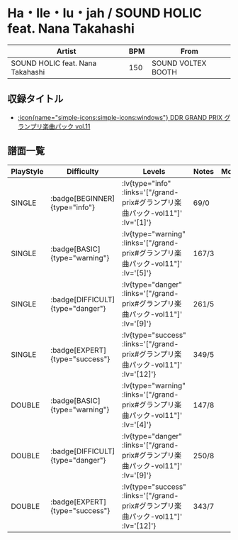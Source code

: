 # Ha・lle・lu・jah / SOUND HOLIC feat. Nana Takahashi

|Artist|BPM|From|
|------|---|----|
|SOUND HOLIC feat. Nana Takahashi|150|SOUND VOLTEX BOOTH|

## 収録タイトル

- [ :icon{name="simple-icons:simple-icons:windows"} DDR GRAND PRIX グランプリ楽曲パック vol.11](/grand-prix#グランプリ楽曲パック-vol11)

## 譜面一覧

|PlayStyle|Difficulty|Levels|Notes|Movie|
|---------|----------|------|-----|-----|
|SINGLE| :badge[BEGINNER]{type="info"} | :lv{type="info" :links='["/grand-prix#グランプリ楽曲パック-vol11"]' :lv='[1]'} |69/0||
|SINGLE| :badge[BASIC]{type="warning"} | :lv{type="warning" :links='["/grand-prix#グランプリ楽曲パック-vol11"]' :lv='[5]'} |167/3||
|SINGLE| :badge[DIFFICULT]{type="danger"} | :lv{type="danger" :links='["/grand-prix#グランプリ楽曲パック-vol11"]' :lv='[9]'} |261/5||
|SINGLE| :badge[EXPERT]{type="success"} | :lv{type="success" :links='["/grand-prix#グランプリ楽曲パック-vol11"]' :lv='[12]'} |349/5||
|DOUBLE| :badge[BASIC]{type="warning"} | :lv{type="warning" :links='["/grand-prix#グランプリ楽曲パック-vol11"]' :lv='[4]'} |147/8||
|DOUBLE| :badge[DIFFICULT]{type="danger"} | :lv{type="danger" :links='["/grand-prix#グランプリ楽曲パック-vol11"]' :lv='[9]'} |250/8||
|DOUBLE| :badge[EXPERT]{type="success"} | :lv{type="success" :links='["/grand-prix#グランプリ楽曲パック-vol11"]' :lv='[12]'} |343/7||
